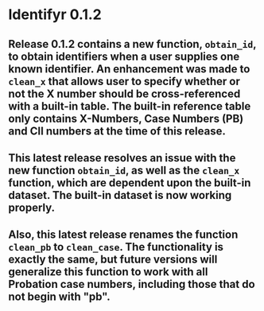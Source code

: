 # Identifyr 0.1.2

## Release 0.1.2 contains a new function, `obtain_id`, to obtain identifiers when a user supplies one known identifier. An enhancement was made to `clean_x` that allows user to specify whether or not the X number should be cross-referenced with a built-in table. The built-in reference table only contains X-Numbers, Case Numbers (PB) and CII numbers at the time of this release. 

## This latest release resolves an issue with the new function `obtain_id`, as well as the `clean_x` function, which are dependent upon the built-in dataset. The built-in dataset is now working properly.

## Also, this latest release renames the function `clean_pb` to `clean_case`. The functionality is exactly the same, but future versions will generalize this function to work with all Probation case numbers, including those that do not begin with "pb".
